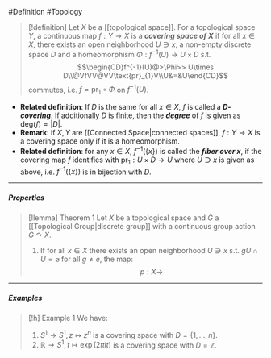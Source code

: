 #Definition #Topology 

> [!definition]
> Let $X$ be a [[topological space]]. For a topological space $Y$, a continuous map $f:Y\to X$ is a ***covering space of $X$*** if for all $x\in X$, there exists an open neighborhood $U\ni x$, a non-empty discrete space $D$ and a homeomorphism $\Phi:f^{-1}(U)\to U\times D$ s.t. $$\begin{CD}f^{-1}(U)@>\Phi>> U\times D\\@VfVV@VV\text{pr}_{1}V\\U&=&U\end{CD}$$commutes, i.e. $f=\text{pr}_{1}\circ\Phi$ on $f^{-1}(U)$. 
- **Related definition**: If $D$ is the same for all $x\in X$, $f$ is called a ***$D$-covering***. If additionally $D$ is finite, then the ***degree*** of $f$ is given as $\text{deg}(f)=\left| D \right|$.
- **Remark**: if $X,Y$ are [[Connected Space|connected spaces]], $f:Y\to X$ is a covering space only if it is a homeomorphism.
- **Related definition**: for any $x\in X$, $f^{-1}(\{ x \})$ is called the ***fiber over $x$***, if the covering map $f$ identifies with $\text{pr}_{1}:U\times D\to U$ where $U\ni x$ is given as above, i.e. $f^{-1}(\{ x \})$ is in bijection with $D$.
---
##### Properties
> [!lemma] Theorem 1
> Let $X$ be a topological space and $G$ a [[Topological Group|discrete group]] with a continuous group action $G \curvearrowright X$. 
> 1. If for all $x\in X$ there exists an open neighborhood $U\ni x$ s.t. $gU\cap U= \varnothing$ for all $g\neq e$, the map: $$p:X\to$$
---

##### Examples
> [!h] Example 1
> We have:
> 1. $S^1\to S^1,z\mapsto z^n$ is a covering space with $D=\{ 1,\dots,n \}$.
> 2. $\mathbb{R}\to S^1,t\mapsto \exp(2\pi i t)$ is a covering space with $D=\mathbb{Z}$.